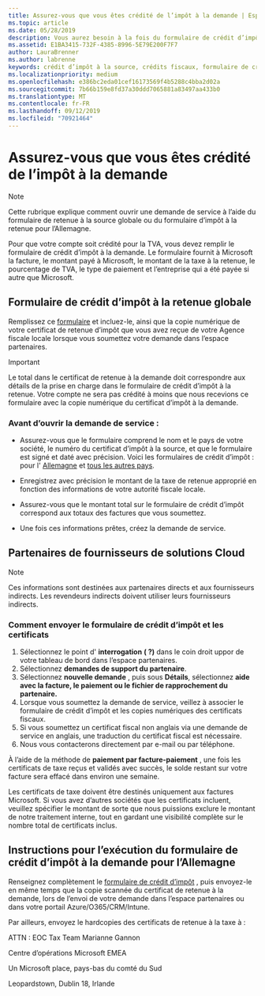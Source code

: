 ```yaml
---
title: Assurez-vous que vous êtes crédité de l’impôt à la demande | Espace partenaires
ms.topic: article
ms.date: 05/28/2019
description: Vous aurez besoin à la fois du formulaire de crédit d’impôt à la retenue et du certificat de retenue à la source pour ouvrir une demande de service.
ms.assetid: E1BA3415-732F-4385-8996-5E79E200F7F7
author: LauraBrenner
ms.author: labrenne
keywords: crédit d’impôt à la source, crédits fiscaux, formulaire de crédit d’impôt allemand, formulaire de crédit fiscal
ms.localizationpriority: medium
ms.openlocfilehash: e386bc2eda01cef16173569f4b5288c4bba2d02a
ms.sourcegitcommit: 7b66b159e8fd37a30ddd7065881a83497aa433b0
ms.translationtype: MT
ms.contentlocale: fr-FR
ms.lasthandoff: 09/12/2019
ms.locfileid: "70921464"
---
```

# <a name="make-sure-you-are-credited-for-withholding-tax"></a>Assurez-vous que vous êtes crédité de l’impôt à la demande

>[!Note]
>Cette rubrique explique comment ouvrir une demande de service à l’aide du formulaire de retenue à la source globale ou du formulaire d’impôt à la retenue pour l’Allemagne.

Pour que votre compte soit crédité pour la TVA, vous devez remplir le formulaire de crédit d’impôt à la demande. Le formulaire fournit à Microsoft la facture, le montant payé à Microsoft, le montant de la taxe à la retenue, le pourcentage de TVA, le type de paiement et l’entreprise qui a été payée si autre que Microsoft.  

## <a name="global-withholding-tax-credit-form"></a>Formulaire de crédit d’impôt à la retenue globale

Remplissez ce [formulaire](https://query.prod.cms.rt.microsoft.com/cms/api/am/binary/RE30311) et incluez-le, ainsi que la copie numérique de votre certificat de retenue d’impôt que vous avez reçue de votre Agence fiscale locale lorsque vous soumettez votre demande dans l’espace partenaires.
>[!IMPORTANT]
>Le total dans le certificat de retenue à la demande doit correspondre aux détails de la prise en charge dans le formulaire de crédit d’impôt à la retenue. Votre compte ne sera pas crédité à moins que nous recevions ce formulaire avec la copie numérique du certificat d’impôt à la demande.

### <a name="before-opening-the-service-request"></a>Avant d’ouvrir la demande de service :

- Assurez-vous que le formulaire comprend le nom et le pays de votre société, le numéro du certificat d’impôt à la source, et que le formulaire est signé et daté avec précision. Voici les formulaires de crédit d’impôt : pour l' [Allemagne](https://query.prod.cms.rt.microsoft.com/cms/api/am/binary/RE305Lo) et [tous les autres pays](https://query.prod.cms.rt.microsoft.com/cms/api/am/binary/RE30311).

- Enregistrez avec précision le montant de la taxe de retenue approprié en fonction des informations de votre autorité fiscale locale.

- Assurez-vous que le montant total sur le formulaire de crédit d’impôt correspond aux totaux des factures que vous soumettez. 

- Une fois ces informations prêtes, créez la demande de service.

## <a name="cloud-solution-provider-partners"></a>Partenaires de fournisseurs de solutions Cloud

>[!Note]
>Ces informations sont destinées aux partenaires directs et aux fournisseurs indirects. Les revendeurs indirects doivent utiliser leurs fournisseurs indirects.

### <a name="how-to-submit-the-tax-credit-form-and-the-certificates"></a>Comment envoyer le formulaire de crédit d’impôt et les certificats

1. Sélectionnez le point d' **interrogation** **( ?)** dans le coin droit uppor de votre tableau de bord dans l’espace partenaires.
2. Sélectionnez **demandes de support du partenaire**.
3. Sélectionnez **nouvelle demande** , puis sous **Détails**, sélectionnez **aide avec la facture, le paiement ou le fichier de rapprochement du partenaire.**
4. Lorsque vous soumettez la demande de service, veillez à associer le formulaire de crédit d’impôt et les copies numériques des certificats fiscaux.
5. Si vous soumettez un certificat fiscal non anglais via une demande de service en anglais, une traduction du certificat fiscal est nécessaire.
6. Nous vous contacterons directement par e-mail ou par téléphone.

À l’aide de la méthode de **paiement par facture-paiement** , une fois les certificats de taxe reçus et validés avec succès, le solde restant sur votre facture sera effacé dans environ une semaine. 

Les certificats de taxe doivent être destinés uniquement aux factures Microsoft. Si vous avez d’autres sociétés que les certificats incluent, veuillez spécifier le montant de sorte que nous puissions exclure le montant de notre traitement interne, tout en gardant une visibilité complète sur le nombre total de certificats inclus. 

## <a name="instructions-for-completing-the-withholding-tax-credit-form-for-germany"></a>Instructions pour l’exécution du formulaire de crédit d’impôt à la demande pour l’Allemagne

Renseignez complètement le [formulaire de crédit d’impôt](https://query.prod.cms.rt.microsoft.com/cms/api/am/binary/RE305Lo) , puis envoyez-le en même temps que la copie scannée du certificat de retenue à la demande, lors de l’envoi de votre demande dans l’espace partenaires ou dans votre portail Azure/O365/CRM/Intune. 

Par ailleurs, envoyez le hardcopies des certificats de retenue à la taxe à :

ATTN : EOC Tax Team Marianne Gannon

Centre d’opérations Microsoft EMEA

Un Microsoft place, pays-bas du comté du Sud

Leopardstown, Dublin 18, Irlande
